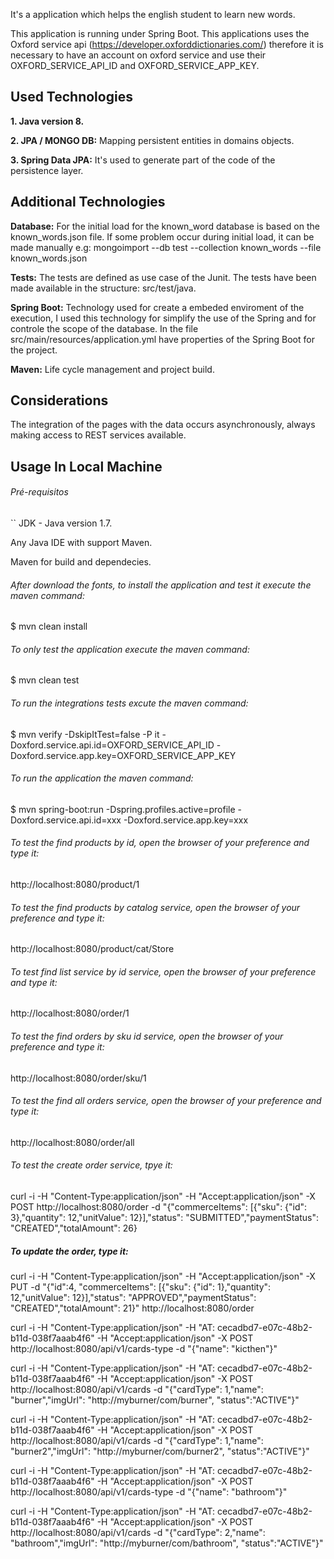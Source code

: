 It's a application which helps the english student to learn new words.

This application is running under Spring Boot.
This applications uses the Oxford service api (https://developer.oxforddictionaries.com/) therefore it is necessary to have an account on oxford service and use their OXFORD_SERVICE_API_ID and OXFORD_SERVICE_APP_KEY. 


## Used Technologies

**1. Java version 8.**

**2. JPA / MONGO DB:** Mapping persistent entities in domains objects.

**3. Spring Data JPA:** It's used to generate part of the code of the persistence layer.

## Additional Technologies

**Database:** For the initial load for the known_word database is based on the known_words.json file. If some problem occur during initial load, it can be made manually e.g: mongoimport --db test --collection known_words --file known_words.json

**Tests:** The tests are defined as use case of the Junit. The tests have been made available in the structure: src/test/java.

**Spring Boot:** Technology used for create a embeded enviroment of the execution, I used this technology for simplify the use of the Spring and for controle the scope of the database. In the file src/main/resources/application.yml have properties of the Spring Boot for the project.

**Maven:** Life cycle management and project build.

## Considerations

The integration of the pages with the data occurs asynchronously, always making access to REST services available.

## Usage In Local Machine

###### Pré-requisitos
``
JDK - Java version 1.7.

Any Java IDE with support Maven.

Maven for build and dependecies.


###### After download the fonts, to install the application and test it execute the maven command:
$ mvn clean install

###### To only test the application execute the maven command:
$ mvn clean test

###### To run the integrations tests excute the maven command:
$ mvn verify -DskipItTest=false  -P it -Doxford.service.api.id=OXFORD_SERVICE_API_ID -Doxford.service.app.key=OXFORD_SERVICE_APP_KEY

###### To run the application the maven command:
$ mvn spring-boot:run -Dspring.profiles.active=profile -Doxford.service.api.id=xxx -Doxford.service.app.key=xxx

###### To test the find products by id, open the browser of your preference and type it:
http://localhost:8080/product/1

###### To test the find products by catalog service, open the browser of your preference and type it:
http://localhost:8080/product/cat/Store

###### To test find list service by id service, open the browser of your preference and type it:
http://localhost:8080/order/1

###### To test the find orders by sku id service, open the browser of your preference and type it:
http://localhost:8080/order/sku/1

###### To test the find all orders service, open the browser of your preference and type it:
http://localhost:8080/order/all

###### To test the create order service, tpye it:
curl -i -H "Content-Type:application/json" -H "Accept:application/json" -X POST http://localhost:8080/order -d "{\"commerceItems\": [{\"sku\": {\"id\": 3},\"quantity\": 12,\"unitValue\": 12}],\"status\": \"SUBMITTED\",\"paymentStatus\": \"CREATED\",\"totalAmount\": 26}

##### To update the order, type it:
curl -i -H "Content-Type:application/json" -H "Accept:application/json" -X PUT -d "{\"id\":4, \"commerceItems\": [{\"sku\": {\"id\": 1},\"quantity\": 12,\"unitValue\": 12}],\"status\": \"APPROVED\",\"paymentStatus\": \"CREATED\",\"totalAmount\": 21}" http://localhost:8080/order

curl -i -H "Content-Type:application/json"  -H "AT: cecadbd7-e07c-48b2-b11d-038f7aaab4f6" -H "Accept:application/json" -X POST http://localhost:8080/api/v1/cards-type -d "{\"name\": \"kicthen\"}"


curl -i -H "Content-Type:application/json"  -H "AT: cecadbd7-e07c-48b2-b11d-038f7aaab4f6" -H "Accept:application/json" -X POST http://localhost:8080/api/v1/cards -d "{\"cardType\": 1,\"name\": \"burner\",\"imgUrl\": \"http://myburner/com/burner\", \"status\":\"ACTIVE\"}"

curl -i -H "Content-Type:application/json"  -H "AT: cecadbd7-e07c-48b2-b11d-038f7aaab4f6" -H "Accept:application/json" -X POST http://localhost:8080/api/v1/cards -d "{\"cardType\": 1,\"name\": \"burner2\",\"imgUrl\": \"http://myburner/com/burner2\", \"status\":\"ACTIVE\"}"


curl -i -H "Content-Type:application/json"  -H "AT: cecadbd7-e07c-48b2-b11d-038f7aaab4f6" -H "Accept:application/json" -X POST http://localhost:8080/api/v1/cards-type -d "{\"name\": \"bathroom\"}"


curl -i -H "Content-Type:application/json"  -H "AT: cecadbd7-e07c-48b2-b11d-038f7aaab4f6" -H "Accept:application/json" -X POST http://localhost:8080/api/v1/cards -d "{\"cardType\": 2,\"name\": \"bathroom\",\"imgUrl\": \"http://myburner/com/bathroom\", \"status\":\"ACTIVE\"}"





